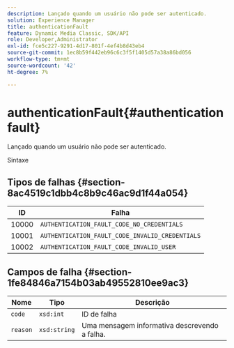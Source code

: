```yaml
---
description: Lançado quando um usuário não pode ser autenticado.
solution: Experience Manager
title: authenticationFault
feature: Dynamic Media Classic, SDK/API
role: Developer,Administrator
exl-id: fce5c227-9291-4d17-801f-4ef4b8d43eb4
source-git-commit: 1ec8b59f442eb96c6c3f5f1405d57a38a86bd056
workflow-type: tm+mt
source-wordcount: '42'
ht-degree: 7%

---
```


# authenticationFault{#authenticationfault}

Lançado quando um usuário não pode ser autenticado.

Sintaxe

## Tipos de falhas {#section-8ac4519c1dbb4c8b9c46ac9d1f44a054}

| ID | Falha |
|---|---|
| 10000 | `AUTHENTICATION_FAULT_CODE_NO_CREDENTIALS` |
| 10001 | `AUTHENTICATION_FAULT_CODE_INVALID_CREDENTIALS` |
| 10002 | `AUTHENTICATION_FAULT_CODE_INVALID_USER` |

## Campos de falha {#section-1fe84846a7154b03ab49552810ee9ac3}

| Nome | Tipo | Descrição |
|---|---|---|
| `code` | `xsd:int` | ID de falha |
| `reason` | `xsd:string` | Uma mensagem informativa descrevendo a falha. |
